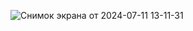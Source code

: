 ![Снимок экрана от 2024-07-11 13-11-31](https://github.com/az3l1t/microservices/assets/126178814/5e66880a-92b6-42d2-b6bd-097109099a42)
